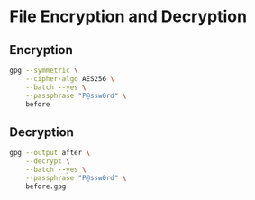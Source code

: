 # File Encryption and Decryption

## Encryption

```bash
gpg --symmetric \
    --cipher-algo AES256 \
    --batch --yes \
    --passphrase "P@ssw0rd" \
    before
```

## Decryption

```bash
gpg --output after \
    --decrypt \
    --batch --yes \
    --passphrase "P@ssw0rd" \
    before.gpg
```
